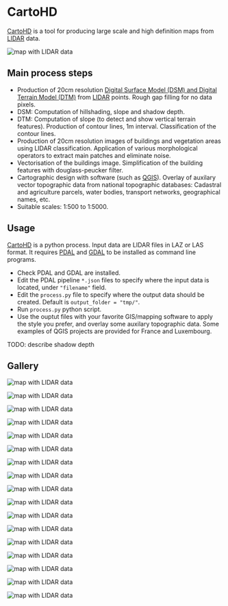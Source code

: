 # CartoHD

[CartoHD](https://github.com/jgaffuri/CartoHD/) is a tool for producing large scale and high definition maps from [LIDAR](https://en.wikipedia.org/wiki/Lidar) data.

![map with LIDAR data](/img/arcon/anim.gif)


## Main process steps

- Production of 20cm resolution [Digital Surface Model (DSM) and Digital Terrain Model (DTM)](https://en.wikipedia.org/wiki/Digital_elevation_model) from [LIDAR](https://en.wikipedia.org/wiki/Lidar) points. Rough gap filling for no data pixels.
- DSM: Computation of hillshading, slope and shadow depth.
- DTM: Computation of slope (to detect and show vertical terrain features). Production of contour lines, 1m interval. Classification of the contour lines.
- Production of 20cm resolution images of buildings and vegetation areas using LIDAR classification. Application of various morphological operators to extract main patches and eliminate noise.
- Vectorisation of the buildings image. Simplification of the building features with douglass-peucker filter.
- Cartographic design with software (such as [QGIS](https://www.qgis.org/)). Overlay of auxilary vector topographic data from national topographic databases: Cadastral and agriculture parcels, water bodies, transport networks, geographical names, etc.
- Suitable scales: 1:500 to 1:5000.

## Usage

[CartoHD](https://github.com/jgaffuri/CartoHD/) is a python process. Input data are LIDAR files in LAZ or LAS format. It requires [PDAL](https://pdal.io/) and [GDAL](https://gdal.org/) to be installed as command line programs.

- Check PDAL and GDAL are installed.
- Edit the PDAL pipeline `*.json` files to specify where the input data is located, under `"filename"` field.
- Edit the `process.py` file to specify where the output data should be created. Default is `output_folder = "tmp/"`.
- Run `process.py` python script.
- Use the ouptut files with your favorite GIS/mapping software to apply the style you prefer, and overlay some auxilary topographic data. Some examples of QGIS projects are provided for France and Luxembourg.

TODO: describe shadow depth

## Gallery

![map with LIDAR data](/img/misc/kirchberg_.png)

![map with LIDAR data](/img/misc/ch_mars.png)

![map with LIDAR data](/img/misc/notre_dame.jpg)

![map with LIDAR data](/img/misc/ensg.png)

![map with LIDAR data](/img/misc/olive.jpg)

![map with LIDAR data](/img/misc/kirchberg1.jpg)

![map with LIDAR data](/img/misc/kirchberg2.jpg)

![map with LIDAR data](/img/misc/contas.png)

![map with LIDAR data](/img/misc/marseille.jpg)

![map with LIDAR data](/img/misc/marseille1.jpg)

![map with LIDAR data](/img/misc/marseille2.jpg)

![map with LIDAR data](/img/misc/athenee.png)

![map with LIDAR data](/img/misc/carcassonne.jpg)

![map with LIDAR data](/img/arcon/1000.png)

![map with LIDAR data](/img/arcon/2000.png)

![map with LIDAR data](/img/arcon/4000.png)

![map with LIDAR data](/img/misc/arcon_black_white.jpg)
